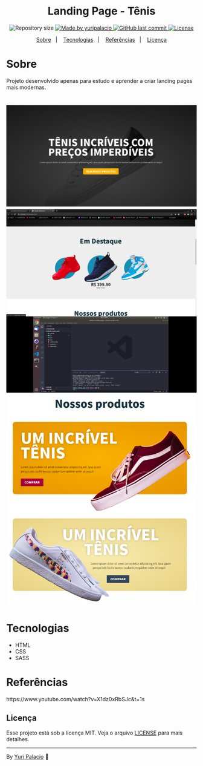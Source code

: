 <h1 align="center">
  Landing Page - Tênis
</h1>

<p align="center">	
  <img alt="Repository size" src="https://img.shields.io/github/repo-size/yuripalacio/landing-page-shoes">

  <a href="https://www.linkedin.com/in/yuripalacio/">
    <img alt="Made by yuripalacio" src="https://img.shields.io/badge/made%20by-Yuri%20Palacio-%2304D361">
  </a>
  
  <a href="https://github.com/yuripalacio/landing-page-shoes/commits/master">
    <img alt="GitHub last commit" src="https://img.shields.io/github/last-commit/yuripalacio/landing-page-shoes">
  </a>
  
  <a href="https://github.com/yuripalacio/landing-page-shoes/blob/master/LICENSE">
    <img alt="License" src="https://img.shields.io/badge/license-MIT-brightgreen">
  </a>
</p>

<p align="center">
  <a href="#sobre">Sobre</a>&nbsp;&nbsp;&nbsp;|&nbsp;&nbsp;&nbsp;
  <a href="#tecnologias">Tecnologias</a>&nbsp;&nbsp;&nbsp;|&nbsp;&nbsp;&nbsp;
  <a href="#referências">Referências</a>&nbsp;&nbsp;&nbsp;|&nbsp;&nbsp;&nbsp;
  <a href="#licença">Licença</a>
</p>

# Sobre

Projeto desenvolvido apenas para estudo e aprender a criar landing pages mais modernas.

<h1 align="center">
  <img alt="opening" title="#opening" src=".github/opening.png">

  <img alt="featured" title="#featured" src=".github/featured.png">
  
  <img alt="products" title="#products" src=".github/products.png">
</h1>

# Tecnologias

- HTML
- CSS
- SASS

# Referências

<p>
  https://www.youtube.com/watch?v=X1dz0xRbSJc&t=1s
<p>

## Licença

Esse projeto está sob a licença MIT. Veja o arquivo <a href="https://github.com/yuripalacio/landing-page-shoes/blob/master/LICENSE">LICENSE</a> para mais detalhes.

<hr />

By [Yuri Palacio](https://www.linkedin.com/in/yuri-palacio/) :wave:
